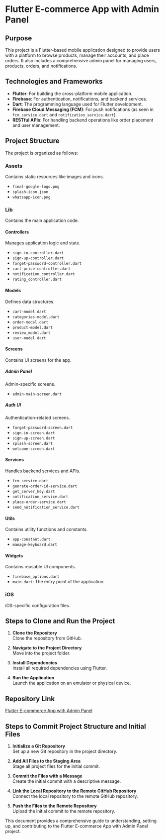 # Flutter E-commerce App with Admin Panel

## Purpose  
This project is a Flutter-based mobile application designed to provide users with a platform to browse products, manage their accounts, and place orders. It also includes a comprehensive admin panel for managing users, products, orders, and notifications.

## Technologies and Frameworks  
- **Flutter**: For building the cross-platform mobile application.  
- **Firebase**: For authentication, notifications, and backend services.  
- **Dart**: The programming language used for Flutter development.  
- **Firebase Cloud Messaging (FCM)**: For push notifications (as seen in `fcm_service.dart` and `notification_service.dart`).  
- **RESTful APIs**: For handling backend operations like order placement and user management.  

## Project Structure  
The project is organized as follows:  

### Assets  
Contains static resources like images and icons.  
- `final-google-logo.png`  
- `splash-icon.json`  
- `whatsapp-icon.png`  

### Lib  
Contains the main application code.  

#### Controllers  
Manages application logic and state.  
- `sign-in-controller.dart`  
- `sign-up-controller.dart`  
- `forget-password-controller.dart`  
- `cart-price-controller.dart`  
- `notification_controller.dart`  
- `rating_controller.dart`  

#### Models  
Defines data structures.  
- `cart-model.dart`  
- `categories-model.dart`  
- `order-model.dart`  
- `product-model.dart`  
- `review_model.dart`  
- `user-model.dart`  

#### Screens  
Contains UI screens for the app.  

##### Admin Panel  
Admin-specific screens.  
- `admin-main-screen.dart`  

##### Auth UI  
Authentication-related screens.  
- `forget-password-screen.dart`  
- `sign-in-screen.dart`  
- `sign-up-screen.dart`  
- `splash-screen.dart`  
- `welcome-screen.dart`  

#### Services  
Handles backend services and APIs.  
- `fcm_service.dart`  
- `genrate-order-id-service.dart`  
- `get_server_key.dart`  
- `notification_service.dart`  
- `place-order-service.dart`  
- `send_notification_service.dart`  

#### Utils  
Contains utility functions and constants.  
- `app-constant.dart`  
- `manage-keyboard.dart`  

#### Widgets  
Contains reusable UI components.  

- `firebase_options.dart`  
- `main.dart`: The entry point of the application.  

### iOS  
iOS-specific configuration files.  

## Steps to Clone and Run the Project  

1. **Clone the Repository**  
   Clone the repository from GitHub.  

2. **Navigate to the Project Directory**  
   Move into the project folder.  

3. **Install Dependencies**  
   Install all required dependencies using Flutter.  

4. **Run the Application**  
   Launch the application on an emulator or physical device.  

## Repository Link  
[Flutter E-commerce App with Admin Panel](https://github.com/manan123488/flutter-ecommerce-app-with-admin-panel)  

## Steps to Commit Project Structure and Initial Files  

1. **Initialize a Git Repository**  
   Set up a new Git repository in the project directory.  

2. **Add All Files to the Staging Area**  
   Stage all project files for the initial commit.  

3. **Commit the Files with a Message**  
   Create the initial commit with a descriptive message.  

4. **Link the Local Repository to the Remote GitHub Repository**  
   Connect the local repository to the remote GitHub repository.  

5. **Push the Files to the Remote Repository**  
   Upload the initial commit to the remote repository.  

This document provides a comprehensive guide to understanding, setting up, and contributing to the Flutter E-commerce App with Admin Panel project.
